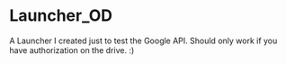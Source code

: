 # Launcher_OD
A Launcher I created just to test the Google API. Should only work if you have authorization on the drive. :)
